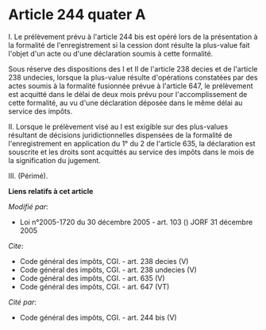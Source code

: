 # Article 244 quater A

I. Le prélèvement prévu à l'article 244 bis est opéré lors de la présentation à la formalité de l'enregistrement si la
cession dont résulte la plus-value fait l'objet d'un acte ou d'une déclaration soumis à cette formalité. 

Sous réserve des dispositions des I et II de l'article 238 decies et de l'article 238 undecies, lorsque la plus-value résulte
d'opérations constatées par des actes soumis à la formalité fusionnée prévue à l'article 647, le prélèvement est acquitté
dans le délai de deux mois prévu pour l'accomplissement de cette formalité, au vu d'une déclaration déposée dans le même
délai au service des impôts. 

II. Lorsque le prélèvement visé au I est exigible sur des plus-values résultant de décisions juridictionnelles dispensées de
la formalité de l'enregistrement en application du 1° du 2 de l'article 635, la déclaration est souscrite et les droits sont
acquittés au service des impôts dans le mois de la signification du jugement. 

III. (Périmé).

**Liens relatifs à cet article**

_Modifié par_:

  - Loi n°2005-1720 du 30 décembre 2005 - art. 103 () JORF 31 décembre 2005

_Cite_:

  - Code général des impôts, CGI. - art. 238 decies (V)
  - Code général des impôts, CGI. - art. 238 undecies (V)
  - Code général des impôts, CGI. - art. 635 (V)
  - Code général des impôts, CGI. - art. 647 (VT)

_Cité par_:

  - Code général des impôts, CGI. - art. 244 bis (V)
